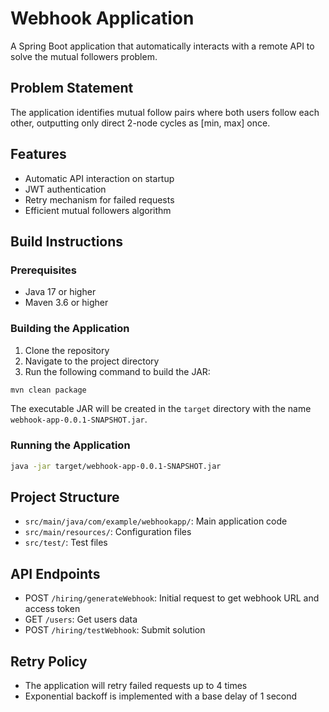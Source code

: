 # Webhook Application

A Spring Boot application that automatically interacts with a remote API to solve the mutual followers problem.

## Problem Statement
The application identifies mutual follow pairs where both users follow each other, outputting only direct 2-node cycles as [min, max] once.

## Features
- Automatic API interaction on startup
- JWT authentication
- Retry mechanism for failed requests
- Efficient mutual followers algorithm

## Build Instructions

### Prerequisites
- Java 17 or higher
- Maven 3.6 or higher

### Building the Application
1. Clone the repository
2. Navigate to the project directory
3. Run the following command to build the JAR:
```bash
mvn clean package
```

The executable JAR will be created in the `target` directory with the name `webhook-app-0.0.1-SNAPSHOT.jar`.

### Running the Application
```bash
java -jar target/webhook-app-0.0.1-SNAPSHOT.jar
```

## Project Structure
- `src/main/java/com/example/webhookapp/`: Main application code
- `src/main/resources/`: Configuration files
- `src/test/`: Test files

## API Endpoints
- POST `/hiring/generateWebhook`: Initial request to get webhook URL and access token
- GET `/users`: Get users data
- POST `/hiring/testWebhook`: Submit solution

## Retry Policy
- The application will retry failed requests up to 4 times
- Exponential backoff is implemented with a base delay of 1 second


